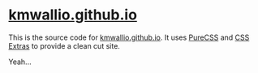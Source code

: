 # [kmwallio.github.io](http://kmwallio.github.io)

This is the source code for [kmwallio.github.io](http://kmwallio.github.io).  It uses [PureCSS](http://purecss.io) and [CSS Extras](http://tilomitra.github.io/cssextras/) to provide a clean cut site.

Yeah...
